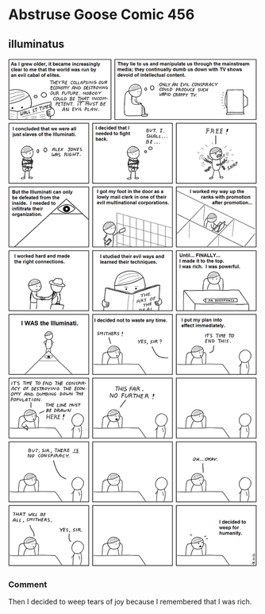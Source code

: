 # Abstruse Goose Comic 456
## illuminatus

![image](i_have_actually_watched_every_episode_of_jersey_shore.png)
### Comment
Then I decided to weep tears of joy because I remembered that I was rich.
